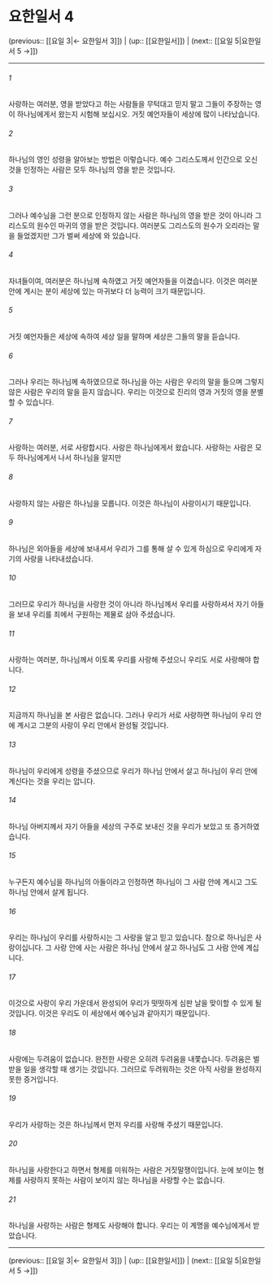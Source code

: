 # 요한일서 4

(previous:: [[요일 3|← 요한일서 3]]) | (up:: [[요한일서]]) | (next:: [[요일 5|요한일서 5 →]])

***




###### 1 

사랑하는 여러분, 영을 받았다고 하는 사람들을 무턱대고 믿지 말고 그들이 주장하는 영이 하나님에게서 왔는지 시험해 보십시오. 거짓 예언자들이 세상에 많이 나타났습니다. 



###### 2 

하나님의 영인 성령을 알아보는 방법은 이렇습니다. 예수 그리스도께서 인간으로 오신 것을 인정하는 사람은 모두 하나님의 영을 받은 것입니다. 



###### 3 

그러나 예수님을 그런 분으로 인정하지 않는 사람은 하나님의 영을 받은 것이 아니라 그리스도의 원수인 마귀의 영을 받은 것입니다. 여러분도 그리스도의 원수가 오리라는 말을 들었겠지만 그가 벌써 세상에 와 있습니다. 



###### 4 

자녀들이여, 여러분은 하나님께 속하였고 거짓 예언자들을 이겼습니다. 이것은 여러분 안에 계시는 분이 세상에 있는 마귀보다 더 능력이 크기 때문입니다. 



###### 5 

거짓 예언자들은 세상에 속하여 세상 일을 말하며 세상은 그들의 말을 듣습니다. 



###### 6 

그러나 우리는 하나님께 속하였으므로 하나님을 아는 사람은 우리의 말을 들으며 그렇지 않은 사람은 우리의 말을 듣지 않습니다. 우리는 이것으로 진리의 영과 거짓의 영을 분별할 수 있습니다. 



###### 7 

사랑하는 여러분, 서로 사랑합시다. 사랑은 하나님에게서 왔습니다. 사랑하는 사람은 모두 하나님에게서 나서 하나님을 알지만 



###### 8 

사랑하지 않는 사람은 하나님을 모릅니다. 이것은 하나님이 사랑이시기 때문입니다. 



###### 9 

하나님은 외아들을 세상에 보내셔서 우리가 그를 통해 살 수 있게 하심으로 우리에게 자기의 사랑을 나타내셨습니다. 



###### 10 

그러므로 우리가 하나님을 사랑한 것이 아니라 하나님께서 우리를 사랑하셔서 자기 아들을 보내 우리를 죄에서 구원하는 제물로 삼아 주셨습니다. 



###### 11 

사랑하는 여러분, 하나님께서 이토록 우리를 사랑해 주셨으니 우리도 서로 사랑해야 합니다. 



###### 12 

지금까지 하나님을 본 사람은 없습니다. 그러나 우리가 서로 사랑하면 하나님이 우리 안에 계시고 그분의 사랑이 우리 안에서 완성될 것입니다. 



###### 13 

하나님이 우리에게 성령을 주셨으므로 우리가 하나님 안에서 살고 하나님이 우리 안에 계신다는 것을 우리는 압니다. 



###### 14 

하나님 아버지께서 자기 아들을 세상의 구주로 보내신 것을 우리가 보았고 또 증거하였습니다. 



###### 15 

누구든지 예수님을 하나님의 아들이라고 인정하면 하나님이 그 사람 안에 계시고 그도 하나님 안에서 살게 됩니다. 



###### 16 

우리는 하나님이 우리를 사랑하시는 그 사랑을 알고 믿고 있습니다. 참으로 하나님은 사랑이십니다. 그 사랑 안에 사는 사람은 하나님 안에서 살고 하나님도 그 사람 안에 계십니다. 



###### 17 

이것으로 사랑이 우리 가운데서 완성되어 우리가 떳떳하게 심판 날을 맞이할 수 있게 될 것입니다. 이것은 우리도 이 세상에서 예수님과 같아지기 때문입니다. 



###### 18 

사랑에는 두려움이 없습니다. 완전한 사랑은 오히려 두려움을 내쫓습니다. 두려움은 벌받을 일을 생각할 때 생기는 것입니다. 그러므로 두려워하는 것은 아직 사랑을 완성하지 못한 증거입니다. 



###### 19 

우리가 사랑하는 것은 하나님께서 먼저 우리를 사랑해 주셨기 때문입니다. 



###### 20 

하나님을 사랑한다고 하면서 형제를 미워하는 사람은 거짓말쟁이입니다. 눈에 보이는 형제를 사랑하지 못하는 사람이 보이지 않는 하나님을 사랑할 수는 없습니다. 



###### 21 

하나님을 사랑하는 사람은 형제도 사랑해야 합니다. 우리는 이 계명을 예수님에게서 받았습니다.

***

(previous:: [[요일 3|← 요한일서 3]]) | (up:: [[요한일서]]) | (next:: [[요일 5|요한일서 5 →]])
